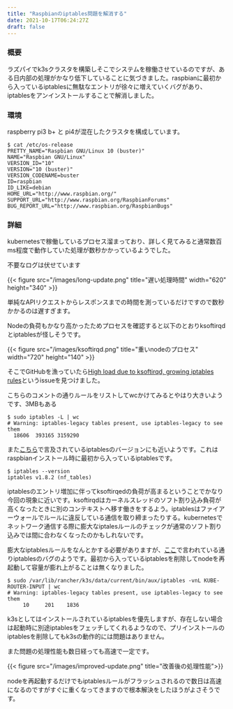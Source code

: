 ```yaml
---
title: "Raspbianのiptables問題を解消する"
date: 2021-10-17T06:24:27Z
draft: false
---
```


### 概要

ラズパイでk3sクラスタを構築しそこでシステムを稼働させているのですが、ある日内部の処理がかなり低下していることに気づきました。raspbianに最初から入っているiptablesに無駄なエントリが徐々に増えていくバグがあり、iptablesをアンインストールすることで解消しました。

### 環境

raspberry pi3 b+ と pi4が混在したクラスタを構成しています。

```
$ cat /etc/os-release
PRETTY_NAME="Raspbian GNU/Linux 10 (buster)"
NAME="Raspbian GNU/Linux"
VERSION_ID="10"
VERSION="10 (buster)"
VERSION_CODENAME=buster
ID=raspbian
ID_LIKE=debian
HOME_URL="http://www.raspbian.org/"
SUPPORT_URL="http://www.raspbian.org/RaspbianForums"
BUG_REPORT_URL="http://www.raspbian.org/RaspbianBugs"
```


### 詳細

kubernetesで稼働しているプロセス溜まっており、詳しく見てみると通常数百ms程度で動作していた処理が数秒かかっているようでした。

不要なログは伏せています

{{< figure src="/images/long-update.png" title="遅い処理時間" width="620" height="340" >}}

単純なAPIリクエストからレスポンスまでの時間を測っているだけですので数秒かかるのは遅すぎます。

Nodeの負荷もかなり高かったためプロセスを確認すると以下のとおりksoftirqdとiptablesが怪しそうです。

{{< figure src="/images/ksoftirqd.png" title="重いnodeのプロセス" width="720" height="140" >}}

そこでGitHubを漁っていたら[High load due to ksoftirqd, growing iptables rules](https://github.com/k3s-io/k3s/issues/3117)というissueを見つけました。

こちらのコメントの通りルールをリストしてwcかけてみるとやはり大きいようです、3MBもある

```
$ sudo iptables -L | wc
# Warning: iptables-legacy tables present, use iptables-legacy to see them
  18606  393165 3159290
```

また[こちら](https://github.com/k3s-io/k3s/issues/3117#issuecomment-808727015)で言及されているiptablesのバージョンにも近いようです。これはraspbianインストール時に最初から入っているiptablesです。

```
$ iptables --version
iptables v1.8.2 (nf_tables)
```

iptablesのエントリ増加に伴ってksoftirqedの負荷が高まるということでかなり今回の現象に近いです。ksoftirqdはカーネルスレッドのソフト割り込み負荷が高くなったときに別のコンテキストへ移す働きをするよう。iptablesはファイアーウォールでルールに違反している通信を取り締まったりする。kubernetesでネットワーク通信する際に膨大なiptalesルールのチェックが通常のソフト割り込みでは間に合わなくなったのかもしれないです。

膨大なiptablesルールをなんとかする必要がありますが、[ここ](https://github.com/k3s-io/k3s/issues/3117#issuecomment-810660207)で言われている通りiptablesのバグのようです。最初から入っているiptablesを削除してnodeを再起動して容量が膨れ上がることは無くなりました。

```
$ sudo /var/lib/rancher/k3s/data/current/bin/aux/iptables -vnL KUBE-ROUTER-INPUT | wc
# Warning: iptables-legacy tables present, use iptables-legacy to see them
     10     201    1836
```

k3sとしてはインストールされているiptablesを優先しますが、存在しない場合は起動時に別途iptablesをフェッチしてくれるようなので、プリインストールのiptablesを削除してもk3sの動作的には問題はありません。

また問題の処理性能も数日経っても高速で一定です。

{{< figure src="/images/improved-update.png" title="改善後の処理性能">}}

nodeを再起動するだけでもiptablesルールがフラッシュされるので数日は高速になるのですがすぐに重くなってきますので根本解決をしたほうがよさそうです。

